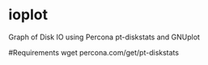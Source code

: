 ioplot
======

Graph of Disk IO using Percona pt-diskstats and GNUplot

#Requirements
wget percona.com/get/pt-diskstats
